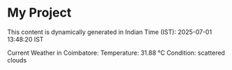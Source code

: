 # My Project

This content is dynamically generated in Indian Time (IST): 2025-07-01 13:48:20 IST


Current Weather in Coimbatore:
Temperature: 31.88 °C
Condition: scattered clouds
